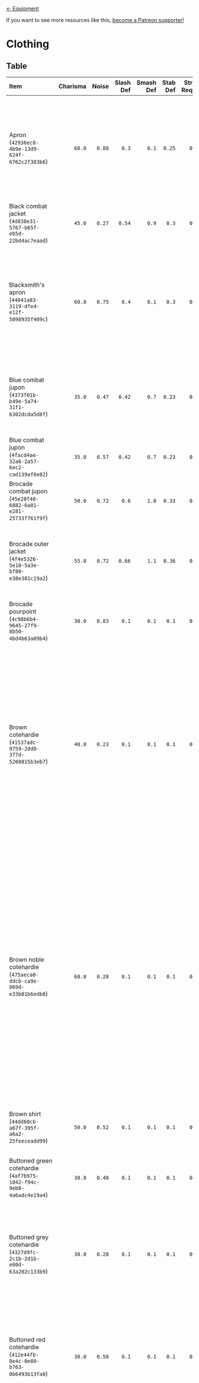 <!-- TITLE: Clothing -->

[&larr; Equipment](/kingdomcome/equipment)

If you want to see more resources like this, [become a Patreon supporter!](https://www.patreon.com/fireundubh)

# Clothing

## Table

Item | Charisma | Noise | Slash Def | Smash Def | Stab Def | Str Req | Value | Weight | V/W Ratio | Locations
:--- | ---: | ---: | ---: | ---: | ---: | ---: | ---: | ---: | ---: | :---
Apron<br>(`42936ec8-4b9e-13d9-624f-6762c2f383b6`) | `60.0` | `0.88` | `0.3` | `0.1` | `0.25` | `0` | `68.9` | `2.0` | `34.45` | Looted from Baker at Ledetchko baker<br>Looted from Baker at Sassau baker<br>Looted from Baker at Uzhitz baker<br>Looted from Butcher at Sassau butcher<br>Looted from Miller Oliver at Ledetchko Mill<br>Looted from Miller at Budin<br>Looted from Miller at Ledetchko miller<br>Sold by tailor at Sassau
Black combat jacket<br>(`4d838e31-5767-b65f-eb5d-22bd4ac7eaad`) | `45.0` | `0.27` | `0.54` | `0.9` | `0.3` | `0` | `307.2` | `8.0` | `38.4` | Looted from Vicar's guard at Uzhitz<br>Looted from Villager at Uzhitz<br>Sold by tailor at Sassau
Blacksmith's apron<br>(`44041a83-3119-dfe4-e12f-5098935f409c`) | `60.0` | `0.75` | `0.4` | `0.1` | `0.3` | `0` | `76.1` | `5.0` | `15.22` | Looted from Artisan at Rattay<br>Looted from Blacksmith Mikesh at Sassau blacksmith<br>Looted from Blacksmith at Ledetchko blacksmith<br>Looted from Blacksmith at Samopesh<br>Looted from Blacksmith's apprentice at Rattay<br>Looted from Butcher at Ledetchko butcher<br>Looted from Townsman at Rattay<br>Looted from Zach at Sassau<br>Sold by tailor at Ledetchko
Blue combat jupon<br>(`4373f01b-b49e-5a74-31f1-6302dcda5d8f`) | `35.0` | `0.47` | `0.42` | `0.7` | `0.23` | `0` | `521.8` | `8.0` | `65.22` | Looted from Konrad Kyeser at Monastery<br>Looted from Sir Jezhek at Skalitz<br>Looted from Swordsmith at Rattay swordsmith<br>Looted from Trader at Uzhitz<br>Sold by tailor at Ledetchko<br>Stash (`1334.6022`, `3232.0093`, `66.494972`)
Blue combat jupon<br>(`4facd4ae-32a6-2a57-6ec2-cad139af6e82`) | `35.0` | `0.57` | `0.42` | `0.7` | `0.23` | `0` | `309.2` | `8.0` | `38.65` | Looted from Bandit at Random Event<br>Looted from Mercenary at Random Event<br>Sold by tailor at Sassau
Brocade combat jupon<br>(`45e28f40-6882-6a01-e281-25733f761f9f`) | `50.0` | `0.72` | `0.6` | `1.0` | `0.33` | `0` | `600.0` | `7.0` | `85.71` | Looted from Bailiff at Uzhitz<br>Looted from Sir Divish at Talmberg<br>Sold by tailor at Sassau
Brocade outer jacket<br>(`4f4e5326-5e10-5a3e-bf80-e38e381c19a2`) | `55.0` | `0.72` | `0.66` | `1.1` | `0.36` | `0` | `1209.6` | `7.0` | `172.8` | Looted from Armoursmith at Rattay armourer<br>Looted from Artisan at Sassau<br>Looted from Bailiff at Rattay<br>Looted from Konrad Hagen at Rattay<br>Looted from Sebastian vom Berg at Monastery<br>Sold by tailor at Ledetchko
Brocade pourpoint<br>(`4c98b6b4-9645-27f9-8b50-4bd4b63a09b4`) | `30.0` | `0.83` | `0.1` | `0.1` | `0.1` | `0` | `342.4` | `4.0` | `85.6` | Looted from Hans Capon at Rattay<br>Looted from Racer at Talmberg<br>Sold by tailor at Sassau
Brown cotehardie<br>(`41537adc-9759-2dd8-377d-5260815b3eb7`) | `40.0` | `0.23` | `0.1` | `0.1` | `0.1` | `0` | `40.7` | `2.0` | `20.35` | Looted from Alex at Skalitz<br>Looted from Baker at Rattay baker<br>Looted from Bandit at Random Event<br>Looted from Beggar at Random Event<br>Looted from Beggar at Random Event (Random Event)<br>Looted from Gamekeeper at Random Event<br>Looted from Poacher at Random Event<br>Looted from Shop guard at Ledetchko<br>Looted from Shop guard at Rattay butcher<br>Looted from Shop guard at Rattay grocer<br>Looted from Shop guard at Rattay tailor<br>Looted from Shop guard at Sassau grocer<br>Looted from Shop guard at Skalitz<br>Sold by tailor at Sassau
Brown noble cotehardie<br>(`475aeca0-ddcb-ca9e-069d-e33b01b6edb8`) | `60.0` | `0.28` | `0.1` | `0.1` | `0.1` | `0` | `82.2` | `3.0` | `27.4` | Looted from Artisan at Talmberg<br>Looted from Bandit at Random Event<br>Looted from Beggar at Random Event (Random Event)<br>Looted from Gamekeeper at Random Event<br>Looted from Poacher at Random Event<br>Looted from Shop guard at Rattay baker<br>Looted from Shop guard at Sassau butcher<br>Looted from Vatzek at Ledetchko<br>Looted from Villager at Ledetchko<br>Looted from Villager at Neuhof<br>Looted from Villager at Rattay<br>Looted from Villager at Sassau<br>Looted from Villager at Talmberg<br>Looted from Wayfarer at Neuhof<br>Looted from Wayfarer at Samopesh<br>Looted from Wayfarer at Skalitz<br>Looted from Wayfarer at Uzhitz
Brown shirt<br>(`44dd60cb-a67f-395f-a6a2-25feeceadd99`) | `50.0` | `0.52` | `0.1` | `0.1` | `0.1` | `0` | `46.9` | `1.0` | `46.9` | Looted from Bailiff at Rattay<br>Looted from Townsman at Rattay<br>Looted from Villager at Uzhitz
Buttoned green cotehardie<br>(`4af7b975-1042-f94c-9eb8-4a6adc4e19a4`) | `30.0` | `0.48` | `0.1` | `0.1` | `0.1` | `0` | `87.2` | `3.0` | `29.07` | Looted from Deutsch at Skalitz<br>Looted from Trader at Random Event<br>Looted from Trader at Skalitz<br>Looted from Trader at Uzhitz<br>Looted from Villager at Random Event
Buttoned grey cotehardie<br>(`4327d9fc-2c1b-2d1b-e60d-63a202c133b9`) | `30.0` | `0.28` | `0.1` | `0.1` | `0.1` | `0` | `64.4` | `3.0` | `21.47` | Looted from Innkeeper at Rattay<br>Looted from Trader at Random Event<br>Looted from Trader at Skalitz<br>Looted from Villager at Monastery<br>Sold by tailor at Ledetchko<br>Stash (`1006.2407`, `1512.1093`, `27.80562`)<br>Stash (`3556.4016`, `1528.4005`, `129.94656`)
Buttoned red cotehardie<br>(`412e44fb-0e4c-0e80-b763-0b6493b13fa0`) | `30.0` | `0.58` | `0.1` | `0.1` | `0.1` | `0` | `86.7` | `3.0` | `28.9` | Looted from Apothecary at Sassau apothecary<br>Looted from Margrave Jobst at Rattay<br>Looted from Trader at Neuhof<br>Looted from Trader at Random Event<br>Looted from Trader at Rattay<br>Looted from Trader at Skalitz<br>Looted from Villager at Random Event<br>Looted from Zmola at Monastery<br>Sold by tailor at Ledetchko
Common dress<br>(`40aed3da-9bdd-180b-65cd-fd81947fc3a9`) | `50.0` | `0.43` | `0.1` | `0.1` | `0.1` | `0` | `60.9` | `2.0` | `30.45` | Looted from Alehouse maid at Inn in the Glade bartender<br>Looted from Townswoman at Rattay<br>Looted from Trader at Merhojed<br>Looted from Trader at Sassau tailor's wife<br>Looted from Trader at Uzhitz<br>Looted from Vera at Uzhitz<br>Looted from Villager at Ledetchko<br>Looted from Villager at Neuhof<br>Looted from Villager at Skalitz<br>Looted from Villager at Talmberg<br>Looted from Villager at Uzhitz<br>Looted from Zlata at Uzhitz<br>`poi_talmberk_north_chest5`
Common dress<br>(`45e0477d-d891-810f-6783-265ba406beb5`) | `50.0` | `0.43` | `0.1` | `0.1` | `0.1` | `0` | `60.9` | `2.0` | `30.45` | Looted from Beggar at Random Event<br>Looted from Johanka at Skalitz<br>Looted from Khuta at Uzhitz<br>Looted from Trader at Sassau<br>Looted from Trader at Uzhitz<br>Looted from Villager at Ledetchko
Common dress<br>(`4a44b8d0-a562-3f6d-6ba4-defe8183a092`) | `50.0` | `0.43` | `0.1` | `0.1` | `0.1` | `0` | `40.8` | `2.0` | `20.4` | Looted from Beggar at Random Event<br>Looted from Townswoman at Rattay
Cuffed combat jacket<br>(`42bb0602-e6bc-5edd-b91c-ebc319568bad`) | `60.0` | `0.67` | `0.72` | `1.2` | `0.4` | `0` | `1027.1` | `6.0` | `171.18` | Looted from Gamekeeper at Random Event<br>Looted from Trader at Random Event
Dark combat jacket<br>(`48dafad3-3606-b7e8-d1dc-ebc1de6b99bd`) | `60.0` | `0.32` | `0.72` | `1.2` | `0.4` | `0` | `849.2` | `6.0` | `141.53` | Looted from Bandit at Random Event
Decorated caftan<br>(`468bca8d-888c-8705-3828-75a80686c192`) | `50.0` | `0.63` | `0.1` | `0.1` | `0.1` | `0` | `146.2` | `3.0` | `48.73` | Looted from Kuttenberg Executioner at Rattay<br>Looted from Rupert at Talmberg<br>Sold by tailor at Ledetchko
Decorated combat jacket<br>(`48d88e9a-72b8-b605-0fe8-be6c62e5d58c`) | `38.0` | `0.67` | `0.45` | `0.75` | `0.25` | `0` | `411.5` | `8.0` | `51.44` | Looted from Gamekeeper at Random Event
Decorated dress<br>(`453d9fa5-5eec-b6de-ab47-1775370f43b1`) | `50.0` | `0.43` | `0.1` | `0.1` | `0.1` | `0` | `146.7` | `2.0` | `73.35` | Looted from Townswoman at Rattay<br>Looted from Villager at Neuhof<br>Looted from Villager at Talmberg<br>Looted from Villager at Uzhitz
Decorated dress<br>(`49a720d9-cbe8-b771-f174-9c6f463645a6`) | `50.0` | `0.43` | `0.1` | `0.1` | `0.1` | `0` | `146.7` | `2.0` | `73.35` | Looted from Deutsch's Wife at Skalitz<br>Looted from Innkeeper at Rattay bartender<br>Looted from Marush at Uzhitz<br>Looted from Trader at Rattay tailor's wife<br>Looted from Trader at Sassau<br>Looted from Trader at Skalitz<br>Looted from Villager at Random Event<br>Looted from Villager at Skalitz<br>Looted from Villager at Uzhitz
Decorated dress<br>(`4a23a37a-2f0c-c389-edab-7ccd673385b3`) | `50.0` | `0.43` | `0.1` | `0.1` | `0.1` | `0` | `146.7` | `2.0` | `73.35` | Looted from Trader at Ledetchko<br>Looted from Villager at Skalitz<br>Looted from Villager at Uzhitz
Decorated dress<br>(`4c2bfcf7-b430-8b53-63ac-f7846cc4ad9b`) | `50.0` | `0.43` | `0.1` | `0.1` | `0.1` | `0` | `146.7` | `2.0` | `73.35` | Looted from Townswoman at Sassau
Decorated shirt<br>(`4063f2eb-d6d6-a27e-c1d7-a0885269108c`) | `60.0` | `0.47` | `0.1` | `0.1` | `0.1` | `0` | `136.5` | `2.0` | `68.25` | Looted from Deutsch at Skalitz<br>Stash (`2562.989`, `445.22748`, `73.752541`)
Decorated shirt<br>(`48f6cde5-a747-dbee-2af1-9fae418ef68b`) | `50.0` | `0.47` | `0.1` | `0.1` | `0.1` | `0` | `107.6` | `1.0` | `107.6` | Looted from Racer at Talmberg<br>Looted from Scribe at Uzhitz scribe<br>Looted from Townsman at Rattay<br>Looted from Townsman at Sassau<br>Looted from Trader at Random Event<br>Looted from Villager at Random Event<br>Looted from Wayfarer at Uzhitz<br>Looted from Zmola at Monastery
Dirty work shirt<br>(`42ff5615-e472-bfb0-27e9-6ba3962eca9f`) | `50.0` | `0.52` | `0.1` | `0.1` | `0.1` | `0` | `38.6` | `1.0` | `38.6` | Looted from Adam at Skalitz<br>Looted from Bandit at Random Event<br>Looted from Bandit at Vranik<br>Looted from Butcher at Ledetchko butcher<br>Looted from Butcher at Sassau butcher<br>Looted from Charcoal-burner Havel at Skalitz<br>Looted from Josef at Uzhitz<br>Looted from Overseer's Hand at Monastery<br>Looted from Stablemaster at Talmberg<br>Looted from Tanner at Sassau tanner<br>Looted from Townsman at Rattay<br>Looted from Trader at Random Event<br>Looted from Villager at Random Event<br>Looted from Villager at Uzhitz<br>Stash (`684.40808`, `3486.5247`, `59.623215`)
Dress and apron<br>(`4a6461df-8b4f-0ad7-d6db-551c2c45aca7`) | `50.0` | `0.43` | `0.1` | `0.1` | `0.1` | `0` | `31.0` | `2.0` | `15.5` | Looted from Bathmaid at Talmberg<br>Looted from Bedrishka at Merhojed<br>Looted from Cook at Talmberg<br>Looted from Mine worker at Skalitz
Dress and apron<br>(`4c6c8f11-7097-3ca1-3f20-4f1bbba1f68c`) | `50.0` | `0.43` | `0.1` | `0.1` | `0.1` | `0` | `31.0` | `2.0` | `15.5` | Looted from Townswoman at Rattay
Dress and apron<br>(`4dac45fe-351a-3e5f-9c27-5c47ddc960ba`) | `50.0` | `0.43` | `0.1` | `0.1` | `0.1` | `0` | `32.1` | `2.0` | `16.05` | Looted from Agnes at Rattay<br>Looted from Alehouse maid at Rattay Outskirts bartender<br>Looted from Alehouse maid at Talmberg bartender<br>Looted from Bathmaid at Ledetchko<br>Looted from Johanka at Monastery<br>Looted from Maruna at Skalitz<br>Looted from Millmaid Anna at Kohelnitz<br>Looted from Townswoman at Rattay<br>Looted from Townswoman at Sassau<br>Looted from Trader at Rattay<br>Looted from Trader at Sassau grocer<br>Looted from Trader at Skalitz<br>Looted from Villager at Highlands<br>Looted from Villager at Ledetchko<br>Looted from Villager at Merhojed<br>Looted from Villager at Neuhof<br>Looted from Villager at Skalitz<br>Looted from Villager at Talmberg<br>Looted from Villager at Uzhitz<br>`poi_talmberk_north_chest3`
Green cotehardie<br>(`441caaeb-3921-f600-79f5-9256210026bf`) | `40.0` | `0.18` | `0.1` | `0.1` | `0.1` | `0` | `107.4` | `2.0` | `53.7` | Looted from Baker at Sassau baker<br>Looted from Beggar at Random Event (Random Event)<br>Looted from Gamekeeper at Random Event<br>Looted from Hans at Skalitz<br>Looted from Poacher at Random Event<br>Looted from Punch at Sassau<br>Looted from Shop guard at Merhojed<br>Looted from Shop guard at Rattay general goods merchant<br>Looted from Shop guard at Rattay shoemaker<br>Looted from Shop guard at Sassau baker<br>Looted from Shop guard at Sassau tailor<br>Looted from Trader at Random Event (Random Event)
Green outer vest<br>(`496651b7-ddcb-2f4e-1774-3c37fab166a7`) | `28.0` | `0.72` | `0.33` | `0.55` | `0.18` | `0` | `160.1` | `7.0` | `22.87` | Looted from Gamekeeper at Random Event<br>Looted from Mercenary at Random Event<br>Sold by tailor at Ledetchko
Green shirt<br>(`434f28e3-25e8-8bef-ee5b-1b331d106e99`) | `50.0` | `0.62` | `0.1` | `0.1` | `0.1` | `0` | `30.1` | `1.0` | `30.1` | Looted from Fresco Master at Sassau<br>Looted from Hans Capon at Rattay<br>Looted from Huntsman Berthold at Rattay<br>Looted from Townsman at Rattay<br>Sold by tailor at Sassau
Green shirt<br>(`4b31fbf6-01d3-fb06-a1d9-f284ab277ca0`) | `30.0` | `0.62` | `0.1` | `0.1` | `0.1` | `0` | `9.7` | `1.0` | `9.7` | Looted from Karl at Sassau<br>Looted from Townsman at Rattay<br>Sold by tailor at Ledetchko
Green shirt<br>(`4e9a2fc1-c984-28b5-436b-fc669315948f`) | `50.0` | `0.62` | `0.1` | `0.1` | `0.1` | `0` | `30.1` | `1.0` | `30.1` | Looted from Tournament Master at Rattay<br>Sold by tailor at Ledetchko
Head scarf<br>(`439e49c5-e468-57c2-d44c-9ac6066f14b6`) | `10.0` | `0.43` | `0.1` | `0.1` | `0.1` | `0` | `39.2` | `1.0` | `39.2` | Looted from Bathhouse proprietor at Rattay bathhouse abbess<br>Looted from Bathmaid at Rattay<br>Looted from Bedrishka at Merhojed<br>Looted from Beggar at Random Event<br>Looted from Beran's wife at Rattay<br>Looted from Herb Woman at Pribislavitz<br>Looted from Johanka at Skalitz<br>Looted from Maruna at Rattay<br>Looted from Mine worker at Skalitz<br>Looted from Olena at Talmberg<br>Looted from Townswoman at Rattay<br>Looted from Villager at Ledetchko<br>Looted from Villager at Rovna<br>Looted from Villager at Skalitz<br>Looted from Villager at Uzhitz<br>Looted from Zdena at Rattay<br>Stash (`684.40808`, `3486.5247`, `59.623215`)
Head scarf<br>(`4bade180-e6ba-1c8a-5c43-b980a22434b3`) | `10.0` | `0.43` | `0.1` | `0.1` | `0.1` | `0` | `39.2` | `1.0` | `39.2` | Looted from Alehouse maid at Inn in the Glade bartender<br>Looted from Alehouse maid at Rattay bartender<br>Looted from Bathmaid at Sassau<br>Looted from Beggar Jane at Rattay<br>Looted from Beggar Jane at Skalitz<br>Looted from Blacksmith's wife at Sassau<br>Looted from Farmer Josef's wife at Samopesh<br>Looted from Johanka at Monastery<br>Looted from Marianna at Samopesh<br>Looted from Marta at Talmberg<br>Looted from Townswoman at Rattay<br>Looted from Townswoman at Sassau<br>Looted from Trader at Rattay<br>Looted from Trader at Sassau grocer<br>Looted from Trader at Talmberg<br>Looted from Villager at Ledetchko<br>Looted from Villager at Merhojed<br>Looted from Villager at Rovna<br>Looted from Villager at Talmberg<br>Looted from Villager at Uzhitz<br>Looted from Zlata at Uzhitz<br>Stash (`1919.6989`, `2999.9878`, `75.728149`)
Head wreath<br>(`44641203-1426-4db8-90f7-8638e3e9fbba`) | `10.0` | `0.43` | `0.1` | `0.1` | `0.1` | `0` | `39.2` | `1.0` | `39.2` | Looted from Mirka at Merhojed<br>Looted from Townswoman at Rattay<br>Looted from Townswoman at Sassau<br>Looted from Trader at Rattay tailor's wife<br>Looted from Trader at Rattay trader<br>Looted from Trader at Uzhitz<br>Looted from Villager at Ledetchko<br>Looted from Villager at Neuhof<br>Looted from Villager at Skalitz<br>Looted from Villager at Uzhitz
Leather apron<br>(`41a87049-190c-d5d4-40e8-5950ec296680`) | `60.0` | `0.8` | `0.1` | `0.1` | `0.1` | `0` | `56.1` | `5.0` | `11.22` | Looted from Artisan at Sassau<br>Looted from Artisan at Sassau armourer<br>Looted from Blacksmith at Rattay blacksmith<br>Looted from Blacksmith at Skalitz blacksmith<br>Looted from Blacksmith at Talmberg<br>Looted from Father at Skalitz<br>Looted from Master Ota at Sassau
Men's cotehardie - green<br>(`4ea4d59c-20e0-fd17-3366-d4bb16f68385`) | `60.0` | `0.58` | `0.1` | `0.1` | `0.1` | `0` | `107.8` | `3.0` | `35.93` | Looted from Artisan at Talmberg<br>Looted from Gamekeeper at Random Event<br>Sold by tailor at Sassau
Men's cotehardie - red<br>(`4eabe21e-e15e-34f8-f6a9-86059ba313a8`) | `60.0` | `0.38` | `0.1` | `0.1` | `0.1` | `0` | `64.3` | `3.0` | `21.43` | Looted from Bandit at Highlands<br>Looted from Fritz at Skalitz Fritz<br>Looted from Gamekeeper at Random Event<br>Sold by tailor at Sassau
Old working shirt<br>(`4893589c-cdd8-887e-3e00-c1f53fab648c`) | `50.0` | `0.57` | `0.1` | `0.1` | `0.1` | `0` | `38.4` | `1.0` | `38.4` | Looted from Artisan at Rattay<br>Looted from Bandit at Random Event<br>Looted from Beran at Skalitz<br>Looted from Miller Simon at Katsek<br>Looted from Miller at Sassau<br>Looted from Ruffian at Random Event<br>Looted from Townsman at Rattay<br>Looted from Townsman at Sassau<br>Looted from Trader at Random Event (Random Event)<br>Looted from Villager at Ledetchko<br>Looted from Villager at Neuhof<br>Looted from Villager at Random Event<br>Looted from Villager at Skalitz<br>Looted from Villager at Uzhitz<br>Looted from Wayfarer at Uzhitz<br>Looted from Wounded man at Monastery
Orange shirt<br>(`4472ab5e-def2-e154-34a3-15349c976283`) | `50.0` | `0.52` | `0.1` | `0.1` | `0.1` | `0` | `38.6` | `1.0` | `38.6` | Looted from Armoursmith at Rattay armourer<br>Looted from Gamekeeper at Random Event<br>Looted from Innkeeper at Rattay<br>Looted from Rapota at Sassau<br>Looted from Townsman at Rattay<br>Looted from Trader at Neuhof<br>Looted from Trader at Random Event<br>Looted from Trader at Rattay<br>Looted from Villager at Random Event
Plain chemise<br>(`415525ee-9ecb-2fd0-edbd-bac703478b93`) | `50.0` | `0.43` | `0.1` | `0.1` | `0.1` | `0` | `29.8` | `2.0` | `14.9` | Looted from Farmer Josef's wife at Samopesh<br>Looted from Mother at Skalitz<br>Looted from Townswoman at Rattay<br>Looted from Trader at Talmberg<br>Looted from Villager at Merhojed<br>Looted from Villager at Samopesh<br>Looted from Villager at Skalitz
Quartered combat jacket<br>(`4e1c3929-0e6d-e0c2-61e0-363f8e7ac289`) | `60.0` | `0.62` | `0.72` | `1.2` | `0.4` | `0` | `1258.8` | `6.0` | `209.8` | Looted from Gamekeeper at Random Event<br>Looted from Scribe at Talmberg<br>Looted from Shop guard at Rattay swordsmith<br>Looted from Townsman at Rattay<br>Looted from Trader at Random Event<br>Looted from Villager at Random Event<br>Stash (`1010.862`, `3971.1382`, `52.031342`)
Quartered outer vest<br>(`4621b468-38bc-79ed-f0ce-9219543d7fa9`) | `28.0` | `0.67` | `0.33` | `0.55` | `0.18` | `0` | `160.2` | `7.0` | `22.89` | Looted from Bandit at Highlands<br>Looted from Bandit at Random Event<br>Looted from Guard at Talmberg<br>Looted from Karl at Sassau<br>Looted from Poacher at Random Event<br>Looted from Shop guard at Rattay<br>Looted from Shop guard at Sassau general goods merchant<br>Looted from Townsman at Rattay<br>Sold by tailor at Sassau
Red cotehardie<br>(`41c44a2b-9d1c-4c64-f07a-bba3f7288ba0`) | `40.0` | `0.58` | `0.1` | `0.1` | `0.1` | `0` | `64.6` | `2.0` | `32.3` | Looted from Bandit at Random Event<br>Looted from Beggar at Random Event<br>Looted from Trader at Random Event<br>Looted from Trader at Rattay trader<br>Looted from Villager at Random Event<br>Looted from Wayfarer at Sassau<br>Sold by tailor at Ledetchko
Red cotehardie<br>(`4db0679c-af60-b7df-e7af-58886f6354a6`) | `40.0` | `0.38` | `0.1` | `0.1` | `0.1` | `0` | `133.2` | `2.0` | `66.6` | Looted from Artisan at Sassau<br>Looted from Bandit at Random Event<br>Looted from Beran at Rattay<br>Looted from Blacksmith at Samopesh<br>Looted from Butcher at Sassau butcher<br>Looted from Executioner's henchman at Rattay<br>Looted from Herald at Rattay<br>Looted from Matthew at Skalitz<br>Looted from Old Thomas at Ledetchko<br>Looted from Ringlet at Rattay<br>Looted from Ruffian at Sassau<br>Looted from Tanner at Sassau<br>Looted from Townsman at Rattay<br>Looted from Townsman at Sassau<br>Looted from Trader at Rattay<br>Looted from Villager at Ledetchko<br>Looted from Villager at Merhojed innkeeper<br>Looted from Villager at Monastery<br>Looted from Villager at Random Event<br>Looted from Villager at Samopesh<br>Looted from Villager at Sassau<br>Looted from Villager at Skalitz<br>Looted from Villager at Talmberg<br>Looted from Villager at Uzhitz<br>Looted from Watchman at Samopesh<br>Looted from Wayfarer at Neuhof<br>Looted from Wayfarer at Rattay<br>Looted from Wayfarer at Sassau<br>Looted from Wayfarer at Skalitz<br>Looted from Woodcutter at Rattay
Red outer jacket<br>(`4fc17391-b9ec-aedc-997e-0e0b9e094898`) | `33.0` | `0.48` | `0.39` | `0.65` | `0.21` | `0` | `176.7` | `9.0` | `19.63` | Looted from Bailiff at Samopesh<br>Looted from Bandit at Random Event<br>Looted from Lumir at Uzhitz<br>Looted from Margrave Jobst at Rattay<br>Looted from Townsman at Rattay<br>Looted from Trader at Random Event<br>Looted from Villager at Random Event<br>Sold by tailor at Ledetchko
Red vest<br>(`46857626-d7c9-985d-4acc-a6ad9a79afa2`) | `30.0` | `0.58` | `0.1` | `0.1` | `0.1` | `0` | `179.2` | `2.0` | `89.6` | Sold by tailor at Sassau
Scarf<br>(`48cb2661-3c3a-99bc-b09b-3b6a79c9f5a9`) | `10.0` | `0.43` | `0.1` | `0.1` | `0.1` | `0` | `39.2` | `1.0` | `39.2` | Looted from Alehouse maid at Ledetchko bartender<br>Looted from Alehouse maid at Rattay<br>Looted from Alehouse maid at Rattay Outskirts bartender<br>Looted from Alehouse maid at Rattay bartender<br>Looted from Alehouse maid at Sassau bartender<br>Looted from Alehouse maid at Uzhitz bartender<br>Looted from Antonia at Rattay<br>Looted from Bathhouse proprietor at Ledetchko<br>Looted from Bathmaid at Rattay<br>Looted from Bathmaid at Sassau<br>Looted from Bathmaid at Talmberg<br>Looted from Beggar at Random Event<br>Looted from Beran's wife at Skalitz<br>Looted from Cook at Talmberg<br>Looted from Mistress Bauer at Highlands<br>Looted from Townswoman at Rattay<br>Looted from Townswoman at Sassau<br>Looted from Trader at Ledetchko<br>Looted from Trader at Rattay<br>Looted from Trader at Sassau<br>Looted from Trader at Sassau blacksmith<br>Looted from Villager at Highlands<br>Looted from Villager at Inn in the Glade<br>Looted from Villager at Ledetchko<br>Looted from Villager at Merhojed<br>Looted from Villager at Neuhof<br>Looted from Villager at Rattay<br>Looted from Villager at Samopesh<br>Looted from Villager at Sassau<br>Looted from Villager at Skalitz<br>Looted from Villager at Talmberg<br>Looted from Villager at Uzhitz
Servant's dress<br>(`46f4ab47-ff0a-a617-7b7b-b3203a7ed7a5`) | `50.0` | `0.43` | `0.1` | `0.1` | `0.1` | `0` | `30.1` | `2.0` | `15.05` | Looted from Bathmaid at Talmberg<br>Looted from Millmaid Jane at Ledetchko Mill<br>Looted from Townswoman at Rattay<br>Looted from Townswoman at Sassau<br>Looted from Trader at Sassau<br>Looted from Villager at Ledetchko<br>Looted from Villager at Skalitz<br>Looted from Villager at Uzhitz
Servant's dress<br>(`4bb8c21f-fe2d-92f5-cf1f-7d2c809fb580`) | `50.0` | `0.43` | `0.1` | `0.1` | `0.1` | `0` | `30.1` | `2.0` | `15.05` | Looted from Alehouse maid at Rattay bartender<br>Looted from Marianna at Samopesh<br>Looted from Townswoman at Rattay<br>Looted from Villager at Merhojed<br>Looted from Villager at Rovna<br>Looted from Villager at Uzhitz
Sunday dress<br>(`41366e7f-a0e5-0f23-142a-40f1ca76aabb`) | `50.0` | `0.43` | `0.1` | `0.1` | `0.1` | `0` | `108.0` | `2.0` | `54.0` | Looted from Mirka at Merhojed<br>Looted from Townswoman at Rattay<br>Looted from Trader at Rattay trader<br>Looted from Villager at Ledetchko<br>Looted from Villager at Neuhof<br>Looted from Villager at Skalitz<br>Looted from Villager at Uzhitz
Sunday dress<br>(`4476da15-6311-7757-da7d-196e812d7885`) | `50.0` | `0.43` | `0.1` | `0.1` | `0.1` | `0` | `79.8` | `2.0` | `39.9` | Looted from Mistress Bauer at Highlands<br>Looted from Townswoman at Rattay
Sunday dress<br>(`45250d25-a050-fd3d-5fcd-c1e046582681`) | `50.0` | `0.43` | `0.1` | `0.1` | `0.1` | `0` | `39.1` | `2.0` | `19.55` | Looted from Bathmaid at Sassau<br>Looted from Townswoman at Rattay<br>Looted from Villager at Highlands<br>Looted from Villager at Ledetchko<br>Looted from Villager at Samopesh<br>Looted from Villager at Skalitz<br>Looted from Villager at Uzhitz
Sunday dress<br>(`45bf8d25-f598-c977-8aa4-84f4658446ab`) | `50.0` | `0.43` | `0.1` | `0.1` | `0.1` | `0` | `39.2` | `2.0` | `19.6` | Looted from Adela at Ledetchko<br>Looted from Alehouse maid at Sassau bartender<br>Looted from Antonia at Rattay<br>Looted from Bathmaid at Sassau<br>Looted from Beggar at Random Event<br>Looted from Beran's wife at Skalitz<br>Looted from Townswoman at Rattay<br>Looted from Townswoman at Sassau<br>Looted from Trader at Ledetchko<br>Looted from Trader at Rattay<br>Looted from Trader at Sassau blacksmith<br>Looted from Villager at Inn in the Glade<br>Looted from Villager at Ledetchko<br>Looted from Villager at Merhojed<br>Looted from Villager at Neuhof<br>Looted from Villager at Rattay<br>Looted from Villager at Skalitz<br>Looted from Villager at Talmberg<br>Looted from Villager at Uzhitz
Sunday dress<br>(`45e17389-6776-749b-838a-cd7229935fbb`) | `50.0` | `0.43` | `0.1` | `0.1` | `0.1` | `0` | `79.8` | `2.0` | `39.9` | Looted from Blacksmith's wife at Sassau<br>Looted from Marta at Talmberg<br>Looted from Townswoman at Rattay<br>Looted from Townswoman at Sassau<br>Looted from Trader at Rattay<br>Looted from Villager at Ledetchko<br>Looted from Villager at Talmberg<br>Looted from Villager at Uzhitz
Sunday dress<br>(`45e290d0-92ed-2895-c1bb-7115baf54992`) | `50.0` | `0.43` | `0.1` | `0.1` | `0.1` | `0` | `79.8` | `2.0` | `39.9` | Looted from Zdena at Rattay
Sunday dress<br>(`4d1e63d8-34c4-834c-4d7d-41084a2ff980`) | `50.0` | `0.43` | `0.1` | `0.1` | `0.1` | `0` | `39.1` | `2.0` | `19.55` | Looted from Beggar at Random Event<br>Looted from Innkeeper at Merhojed innkeeper<br>Looted from Townswoman at Rattay<br>Looted from Villager at Inn in the Glade<br>Looted from Villager at Merhojed<br>Looted from Villager at Rattay<br>Looted from Villager at Sassau<br>Looted from Villager at Skalitz<br>Looted from Villager at Talmberg
Townswoman's dress<br>(`408660f0-4742-ef99-b434-7f52cfdc2b9c`) | `50.0` | `0.43` | `0.1` | `0.1` | `0.1` | `0` | `200.2` | `2.0` | `100.1` | Looted from Beggar at Random Event<br>Looted from Townswoman at Sassau<br>Looted from Villager at Ledetchko<br>Looted from Villager at Neuhof<br>Looted from Villager at Uzhitz
Townswoman's dress<br>(`41d7815b-1696-571f-d688-d713b39472ba`) | `50.0` | `0.43` | `0.1` | `0.1` | `0.1` | `0` | `31.6` | `2.0` | `15.8` | Looted from Bathhouse proprietor at Talmberg bathhouse abbess<br>Looted from Bathmaid at Rattay<br>Looted from Townswoman at Rattay<br>Looted from Villager at Uzhitz
Townswoman's dress<br>(`42ab514e-a69d-e4b9-606d-3f46e0e6d0ad`) | `50.0` | `0.43` | `0.1` | `0.1` | `0.1` | `0` | `107.7` | `2.0` | `53.85` | Looted from Bathhouse proprietor at Sassau<br>Looted from Townswoman at Rattay<br>Looted from Villager at Ledetchko<br>Looted from Villager at Talmberg<br>Looted from Villager at Uzhitz
Townswoman's dress<br>(`4706bb3a-d722-2c20-a6e1-b4d4b6bbc18c`) | `50.0` | `0.43` | `0.1` | `0.1` | `0.1` | `0` | `200.2` | `2.0` | `100.1` | Looted from Townswoman at Rattay<br>Looted from Villager at Ledetchko<br>Looted from Villager at Skalitz<br>Looted from Villager at Uzhitz<br>Looted from Zora at Neuhof
Townswoman's dress<br>(`4bedf5a4-f1c6-cf51-f99f-7fbbe1e89792`) | `50.0` | `0.43` | `0.1` | `0.1` | `0.1` | `0` | `40.5` | `2.0` | `20.25` | Looted from Drahomira at Ledetchko<br>Looted from Townswoman at Sassau<br>Looted from Trader at Rattay trader<br>Looted from Villager at Ledetchko<br>Looted from Villager at Rattay<br>Looted from Villager at Samopesh<br>Looted from Villager at Uzhitz
Townswoman's dress<br>(`4da95ac5-3f08-e1a5-874f-c2f3885759b2`) | `50.0` | `0.43` | `0.1` | `0.1` | `0.1` | `0` | `40.5` | `2.0` | `20.25` | Looted from Townswoman at Rattay<br>Looted from Trader at Ledetchko tailor's wife<br>Looted from Villager at Ledetchko<br>Looted from Villager at Talmberg<br>Looted from Villager at Uzhitz
Townswoman's dress<br>(`4dce971f-2d9d-ec8f-4f3e-568411de918e`) | `50.0` | `0.43` | `0.1` | `0.1` | `0.1` | `0` | `40.5` | `2.0` | `20.25` | Looted from Townswoman at Rattay<br>Looted from Townswoman at Sassau<br>Looted from Villager at Ledetchko<br>Looted from Villager at Sassau<br>Looted from Villager at Skalitz<br>`poi_talmberk_north_clothes1`
Wimple<br>(`4c5db521-d5cc-8cbc-5564-541e0de1e096`) | `10.0` | `0.43` | `0.1` | `0.1` | `0.1` | `0` | `39.2` | `1.0` | `39.2` | Looted from Bathhouse proprietor at Sassau<br>Looted from Bathhouse proprietor at Talmberg bathhouse abbess<br>Looted from Drahomira at Ledetchko<br>Looted from Townswoman at Rattay<br>Looted from Townswoman at Sassau<br>Looted from Trader at Ledetchko tailor's wife<br>Looted from Trader at Rattay<br>Looted from Trader at Rattay trader<br>Looted from Trader at Sassau<br>Looted from Villager at Ledetchko<br>Looted from Villager at Random Event<br>Looted from Villager at Rattay<br>Looted from Villager at Samopesh<br>Looted from Villager at Sassau<br>Looted from Villager at Skalitz<br>Looted from Villager at Talmberg<br>Looted from Villager at Uzhitz
Work shirt<br>(`4efaa0ac-2c9d-3a7e-6529-e2b6b57bfc82`) | `40.0` | `0.62` | `0.1` | `0.1` | `0.1` | `0` | `23.7` | `1.0` | `23.7` | Looted from Artisan at Uzhitz<br>Looted from Bandit at Random Event<br>Looted from Beggar at Random Event<br>Looted from Beggar at Random Event (Random Event)<br>Looted from Blacksmith at Rattay blacksmith<br>Looted from Blacksmith at Samopesh<br>Looted from Blacksmith at Skalitz blacksmith<br>Looted from Blacksmith at Talmberg<br>Looted from Charcoal-burner at Rovna<br>Looted from Florian at Sassau<br>Looted from Master Ota at Sassau<br>Looted from Miller Peshek at Rattay<br>Looted from Miller at Budin<br>Looted from Miller at Sassau<br>Looted from Miller's debt collector at Rattay<br>Looted from Tanner at Ledetchko tanner<br>Looted from Tanner at Sassau<br>Looted from Tom o' the Baths at Talmberg<br>Looted from Townsman at Rattay<br>Looted from Townsman at Sassau<br>Looted from Trader at Ledetchko<br>Looted from Trader at Random Event<br>Looted from Villager at Inn in the Glade<br>Looted from Villager at Merhojed<br>Looted from Villager at Skalitz<br>Looted from Wayfarer at Ledetchko<br>Looted from Wayfarer at Neuhof<br>Looted from Wayfarer at Rattay<br>Looted from Wayfarer at Sassau<br>Looted from Wayfarer at Skalitz<br>Looted from Wayfarer at Vranik
Yellow combat jupon<br>(`43a7cb95-710e-b5f4-35be-43f1a281a692`) | `45.0` | `0.72` | `0.54` | `0.9` | `0.3` | `0` | `448.6` | `8.0` | `56.08` | Looted from Gamekeeper at Random Event<br>Looted from Tournament Master at Rattay<br>Sold by tailor at Ledetchko
Yellow cotehardie<br>(`4d879617-b6f3-24c3-1dc5-dfc50ac4d09d`) | `40.0` | `0.53` | `0.1` | `0.1` | `0.1` | `0` | `185.1` | `2.0` | `92.55` | Looted from Artisan at Uzhitz<br>Looted from Bandit at Random Event<br>Looted from Beggar at Random Event (Random Event)<br>Looted from Blacksmith at Rattay blacksmith<br>Looted from Blacksmith at Skalitz blacksmith<br>Looted from Blacksmith at Talmberg<br>Looted from Charcoal-burner Havel at Skalitz<br>Looted from Father at Skalitz<br>Looted from Huntsman Berthold at Rattay<br>Looted from Innkeeper at Rattay Outskirts innkeeper<br>Looted from Innkeeper at Rattay innkeeper<br>Looted from Josef at Uzhitz<br>Looted from Miller's debt collector at Rattay<br>Looted from Overseer's Hand at Monastery<br>Looted from Quarryman at Talmberg<br>Looted from Stablemaster at Talmberg<br>Looted from Tanner at Ledetchko tanner<br>Looted from Tanner at Sassau tanner<br>Looted from Townsman at Rattay<br>Looted from Trader at Random Event<br>Looted from Trader at Uzhitz<br>Looted from Villager at Random Event<br>Looted from Villager at Skalitz<br>Looted from Villager at Uzhitz<br>Looted from Wayfarer at Ledetchko<br>Looted from Wayfarer at Neuhof<br>Looted from Wayfarer at Rattay<br>Looted from Wayfarer at Sassau
Yellow outer jacket<br>(`4da15cb9-ab68-def0-f5c4-cb44e6c4a393`) | `33.0` | `0.53` | `0.39` | `0.65` | `0.21` | `0` | `229.3` | `9.0` | `25.48` | Looted from Bailiff at Ledetchko<br>Looted from Bandit at Random Event<br>Looted from Guardian Manfred at Sassau<br>Looted from Nicholas at Talmberg<br>Looted from Poacher at Random Event<br>Looted from Townsman at Rattay<br>Looted from Trader at Random Event<br>Looted from Wayfarer at Sassau<br>Sold by tailor at Sassau
